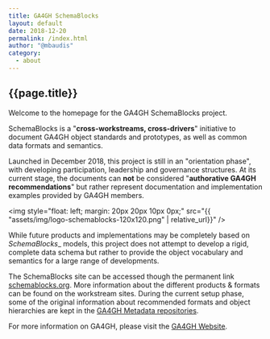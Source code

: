 ```yaml
---
title: GA4GH SchemaBlocks
layout: default
date: 2018-12-20
permalink: /index.html
author: "@mbaudis"
category:
  - about
---
```


## {{page.title}}

Welcome to the homepage for the GA4GH SchemaBlocks project. 

SchemaBlocks is a "__cross-workstreams, cross-drivers__" initiative to document GA4GH object standards and prototypes, as well as common data formats and semantics.

Launched in December 2018, this project is still in an "orientation phase", with developing participation, leadership and governance structures. At its current stage, the documents can __not__ be considered "__authorative GA4GH recommendations__" but rather represent documentation and implementation examples provided by GA4GH members.

<img style="float: left; margin: 20px 20px 10px 0px;" src="{{ "assets/img/logo-schemablocks-120x120.png" | relative_url}}" />

While future products and implementations may be completely based on _SchemaBlocks__ models, this project does not attempt to develop a rigid, complete data schema but rather to provide the object vocabulary and semantics for a large range of developments.

The SchemaBlocks site can be accessed though the permanent link [schemablocks.org](http://schemablocks.org). More information about the different products & formats can be found on the workstream sites. During the current setup phase, some of the original information about recommended formats and object hierarchies are kept in the [GA4GH Metadata repositories](http://ga4gh-metadata.github.io).

For more information on GA4GH, please visit the [GA4GH Website](https://ga4gh.org).


